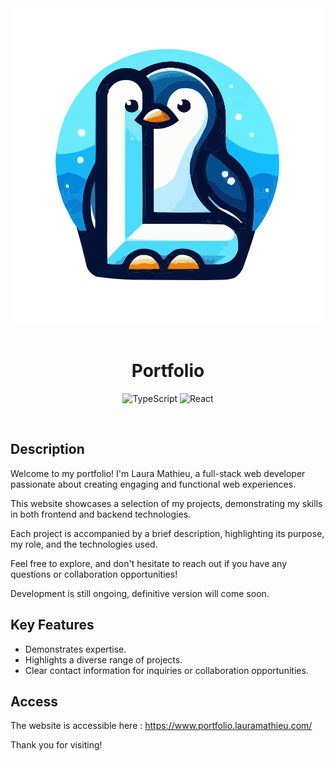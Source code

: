 <div align="center"><img src="./logo.svg" alt="logo"></div>

<br />

<h1 align="center">Portfolio</h1>

<div align="center">

![TypeScript](https://img.shields.io/badge/typescript-%23007ACC.svg?style=flat&logo=typescript&logoColor=white)
![React](https://img.shields.io/badge/react-%2320232a.svg?style=flat&logo=react&logoColor=%2361DAFB)

</div>

<br />

## Description

Welcome to my portfolio! I'm Laura Mathieu, a full-stack web developer passionate about creating engaging and functional web experiences.

This website showcases a selection of my projects, demonstrating my skills in both frontend and backend technologies.

Each project is accompanied by a brief description, highlighting its purpose, my role, and the technologies used.

Feel free to explore, and don't hesitate to reach out if you have any questions or collaboration opportunities!

Development is still ongoing, definitive version will come soon.

## Key Features

- Demonstrates expertise.
- Highlights a diverse range of projects.
- Clear contact information for inquiries or collaboration opportunities.

## Access

The website is accessible here : https://www.portfolio.lauramathieu.com/

Thank you for visiting!
